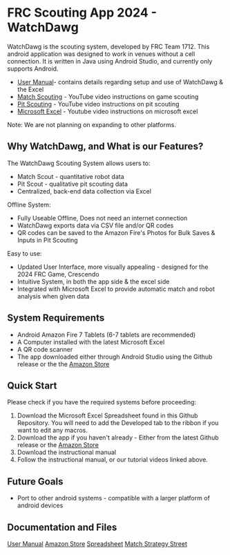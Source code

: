 # FRC Scouting App 2024 - WatchDawg

WatchDawg is the scouting system, developed by FRC Team 1712. This android application was designed to work in venues without a cell connection.
It is written in Java using Android Studio, and currently only supports Android.

* [User Manual](https://drive.google.com/file/d/12SfmIfrE4jO-iXsUcxjxSocopkPntey1/view?usp=sharing)- contains details regarding setup and use of WatchDawg & the Excel
* [Match Scouting](https://www.youtube.com/watch?v=22WRLwfsiaw) - YouTube video instructions on game scouting
* [Pit Scouting](https://www.youtube.com/watch?v=MEn6Ywp-T_4) - YouTube video instructions on pit scouting
* [Microsoft Excel](https://www.youtube.com/watch?v=07z0OlxK7lk) - Youtube video instructions on microsoft excel

Note: We are not planning on expanding to other platforms.

## Why WatchDawg, and What is our Features?

The WatchDawg Scouting System allows users to:
* Match Scout - quantitative robot data
* Pit Scout - qualitative pit scouting data
* Centralized, back-end data collection via Excel 

Offline System:
* Fully Useable Offline, Does not need an internet connection
* WatchDawg exports data via CSV file and/or QR codes
* QR codes can be saved to the Amazon Fire's Photos for Bulk Saves & Inputs in Pit Scouting

Easy to use:
* Updated User Interface, more visually appealing - designed for the 2024 FRC Game, Crescendo
* Intuitive System, in both the app side & the excel side 
* Integrated with Microsoft Excel to provide automatic match and robot analysis when given data

## System Requirements
* Android Amazon Fire 7 Tablets (6-7 tablets are recommended)
* A Computer installed with the latest Microsoft Excel
* A QR code scanner
* The app downloaded either through Android Studio using the Github release or the the [Amazon Store](https://www.amazon.com/Dawgma-Robotics-WatchDawg/dp/B09VMZZ6FL/ref=sr_1_1?crid=1M5AJ6OLUHUHI&dib=eyJ2IjoiMSJ9.FWtmlrZb8Pfb5iJGDl6BCA.bLqnhWX1Y6KV4uc8-tsAE0UCfR4dc8H-o6jIqZMJNhE&dib_tag=se&keywords=watchdawg&qid=1708785480&s=mobile-apps&sprefix=%2Cmobile-apps%2C292&sr=1-1)


## Quick Start 
Please check if you have the required systems before proceeding:

1. Download the Microsoft Excel Spreadsheet found in this Github Repository. You will need to add the Developed tab to the ribbon if you want to edit any macros.
2. Download the app if you haven't already - Either from the latest Github release or the [Amazon Store](https://www.amazon.com/Dawgma-Robotics-WatchDawg/dp/B09VMZZ6FL/ref=sr_1_1?crid=1M5AJ6OLUHUHI&dib=eyJ2IjoiMSJ9.FWtmlrZb8Pfb5iJGDl6BCA.bLqnhWX1Y6KV4uc8-tsAE0UCfR4dc8H-o6jIqZMJNhE&dib_tag=se&keywords=watchdawg&qid=1708785480&s=mobile-apps&sprefix=%2Cmobile-apps%2C292&sr=1-1)
3. Download the instructional manual 
4. Follow the instructional manual, or our tutorial videos linked above.

## Future Goals
* Port to other android systems - compatible with a larger platform of android devices

## Documentation and Files

[User Manual](https://drive.google.com/file/d/12SfmIfrE4jO-iXsUcxjxSocopkPntey1/view?usp=sharing)
[Amazon Store](https://www.amazon.com/Dawgma-Robotics-WatchDawg/dp/B09VMZZ6FL/ref=sr_1_1?crid=1M5AJ6OLUHUHI&dib=eyJ2IjoiMSJ9.FWtmlrZb8Pfb5iJGDl6BCA.bLqnhWX1Y6KV4uc8-tsAE0UCfR4dc8H-o6jIqZMJNhE&dib_tag=se&keywords=watchdawg&qid=1708785480&s=mobile-apps&sprefix=%2Cmobile-apps%2C292&sr=1-1)
[Spreadsheet](https://github.com/Dawgma-1712/Watchdawg-2024/blob/477a2d4bf7d0b6c7f1a3a8495aff063bbd83ca7f/WATCHDAWG_2024_Excel%20_UPDATED_%20(3).xlsm)
[Match Strategy Street](https://github.com/Dawgma-1712/Watchdawg-2024/blob/477a2d4bf7d0b6c7f1a3a8495aff063bbd83ca7f/MatchStrategySheet2024.docx)
